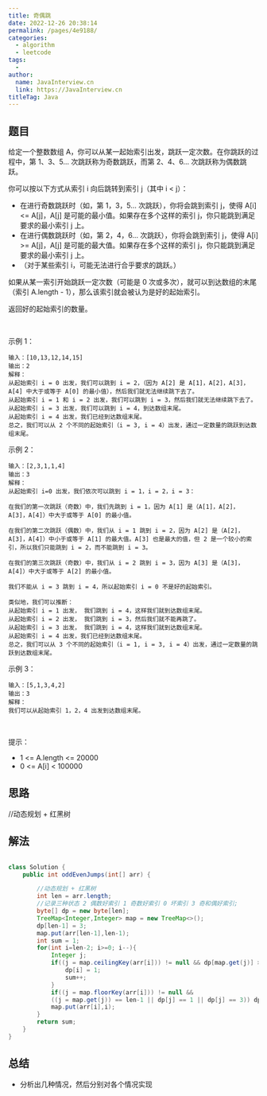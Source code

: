 ```yaml
---
title: 奇偶跳
date: 2022-12-26 20:38:14
permalink: /pages/4e9188/
categories:
  - algorithm
  - leetcode
tags:
  - 
author: 
  name: JavaInterview.cn
  link: https://JavaInterview.cn
titleTag: Java
---
```



## 题目

给定一个整数数组 A，你可以从某一起始索引出发，跳跃一定次数。在你跳跃的过程中，第 1、3、5... 次跳跃称为奇数跳跃，而第 2、4、6... 次跳跃称为偶数跳跃。

你可以按以下方式从索引 i 向后跳转到索引 j（其中 i < j）：

- 在进行奇数跳跃时（如，第 1，3，5... 次跳跃），你将会跳到索引 j，使得 A[i] <= A[j]，A[j] 是可能的最小值。如果存在多个这样的索引 j，你只能跳到满足要求的最小索引 j 上。
- 在进行偶数跳跃时（如，第 2，4，6... 次跳跃），你将会跳到索引 j，使得 A[i] >= A[j]，A[j] 是可能的最大值。如果存在多个这样的索引 j，你只能跳到满足要求的最小索引 j 上。
- （对于某些索引 i，可能无法进行合乎要求的跳跃。）

如果从某一索引开始跳跃一定次数（可能是 0 次或多次），就可以到达数组的末尾（索引 A.length - 1），那么该索引就会被认为是好的起始索引。

返回好的起始索引的数量。

 

示例 1：

    输入：[10,13,12,14,15]
    输出：2
    解释： 
    从起始索引 i = 0 出发，我们可以跳到 i = 2，（因为 A[2] 是 A[1]，A[2]，A[3]，A[4] 中大于或等于 A[0] 的最小值），然后我们就无法继续跳下去了。
    从起始索引 i = 1 和 i = 2 出发，我们可以跳到 i = 3，然后我们就无法继续跳下去了。
    从起始索引 i = 3 出发，我们可以跳到 i = 4，到达数组末尾。
    从起始索引 i = 4 出发，我们已经到达数组末尾。
    总之，我们可以从 2 个不同的起始索引（i = 3, i = 4）出发，通过一定数量的跳跃到达数组末尾。
示例 2：

    输入：[2,3,1,1,4]
    输出：3
    解释：
    从起始索引 i=0 出发，我们依次可以跳到 i = 1，i = 2，i = 3：
    
    在我们的第一次跳跃（奇数）中，我们先跳到 i = 1，因为 A[1] 是（A[1]，A[2]，A[3]，A[4]）中大于或等于 A[0] 的最小值。
    
    在我们的第二次跳跃（偶数）中，我们从 i = 1 跳到 i = 2，因为 A[2] 是（A[2]，A[3]，A[4]）中小于或等于 A[1] 的最大值。A[3] 也是最大的值，但 2 是一个较小的索引，所以我们只能跳到 i = 2，而不能跳到 i = 3。
    
    在我们的第三次跳跃（奇数）中，我们从 i = 2 跳到 i = 3，因为 A[3] 是（A[3]，A[4]）中大于或等于 A[2] 的最小值。
    
    我们不能从 i = 3 跳到 i = 4，所以起始索引 i = 0 不是好的起始索引。
    
    类似地，我们可以推断：
    从起始索引 i = 1 出发， 我们跳到 i = 4，这样我们就到达数组末尾。
    从起始索引 i = 2 出发， 我们跳到 i = 3，然后我们就不能再跳了。
    从起始索引 i = 3 出发， 我们跳到 i = 4，这样我们就到达数组末尾。
    从起始索引 i = 4 出发，我们已经到达数组末尾。
    总之，我们可以从 3 个不同的起始索引（i = 1, i = 3, i = 4）出发，通过一定数量的跳跃到达数组末尾。
示例 3：

    输入：[5,1,3,4,2]
    输出：3
    解释： 
    我们可以从起始索引 1，2，4 出发到达数组末尾。
 

提示：

- 1 <= A.length <= 20000
- 0 <= A[i] < 100000


## 思路

//动态规划 + 红黑树

## 解法
```java

class Solution {
    public int oddEvenJumps(int[] arr) {

        //动态规划 + 红黑树
        int len = arr.length;
        //记录三种状态 2 偶数好索引 1 奇数好索引 0 坏索引 3 奇和偶好索引;
        byte[] dp = new byte[len];
        TreeMap<Integer,Integer> map = new TreeMap<>();
        dp[len-1] = 3;
        map.put(arr[len-1],len-1);
        int sum = 1;
        for(int i=len-2; i>=0; i--){
            Integer j;
            if((j = map.ceilingKey(arr[i])) != null && dp[map.get(j)] >= 2){
                dp[i] = 1;
                sum++;
            }
            if((j = map.floorKey(arr[i])) != null && 
            ((j = map.get(j)) == len-1 || dp[j] == 1 || dp[j] == 3)) dp[i] += 2;
            map.put(arr[i],i);
        }
        return sum;
    }
}
```

## 总结

- 分析出几种情况，然后分别对各个情况实现 
